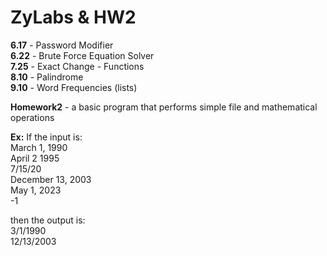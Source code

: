 # ZyLabs & HW2
__6.17__ - Password Modifier <br />
__6.22__ - Brute Force Equation Solver <br />
__7.25__ - Exact Change - Functions <br />
__8.10__ - Palindrome <br />
__9.10__ - Word Frequencies (lists)<br />

__Homework2__ - a basic program that performs simple file and mathematical operations

__Ex:__ If the input is: <br />
March 1, 1990 <br />
April 2 1995 <br />
7/15/20 <br />
December 13, 2003 <br />
May 1, 2023 <br />
-1 <br />

then the output is: <br />
3/1/1990 <br />
12/13/2003 <br />
